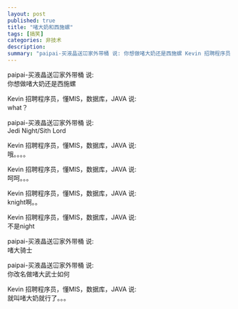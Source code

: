 ```yaml
---
layout: post
published: true
title: "啫大奶和西施螺"
tags: [搞笑]
categories: 非技术    
description: 
summary: "paipai-买液晶送冚家外带桶 说: 你想做啫大奶还是西施螺 Kevin 招聘程序员，懂MIS，数据库，JAVA 说: what？ paipai-买液晶送冚家外带桶 说: Jedi Night/Sith Lord Kevin 招聘程序员，"
---
```

paipai-买液晶送冚家外带桶 说:  
你想做啫大奶还是西施螺  
  
  
Kevin 招聘程序员，懂MIS，数据库，JAVA 说:  
what？  
  
  
paipai-买液晶送冚家外带桶 说:  
Jedi Night/Sith Lord  
  
  
Kevin 招聘程序员，懂MIS，数据库，JAVA 说:  
哦。。。。  
  
  
Kevin 招聘程序员，懂MIS，数据库，JAVA 说:  
呵呵。。。  
  
  
Kevin 招聘程序员，懂MIS，数据库，JAVA 说:  
knight啊。。  
  
  
Kevin 招聘程序员，懂MIS，数据库，JAVA 说:  
不是night  
  
  
paipai-买液晶送冚家外带桶 说:  
啫大骑士  
  
paipai-买液晶送冚家外带桶 说:  
你改名做啫大武士如何  
  
  
Kevin 招聘程序员，懂MIS，数据库，JAVA 说:  
就叫啫大奶就行了。。。